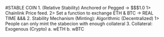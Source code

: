 #STABLE COIN
    1. (Relative Stability) Anchored or Pegged -> $$$1.0
        1> Chainlink Price feed.
        2> Set a function to exchange ETH & BTC -> REAL TIME &&&
    2. Stability Mechanism (Minting): Algorithmic 
    (Decentralized)
        1> People can only mint the stabecion with enough collateral
    3. Collateral: Exogenous (Crypto)
        a. wETH
        b. wBTC